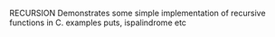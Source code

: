 RECURSION
Demonstrates some simple implementation of recursive functions in C.
examples puts, ispalindrome etc

